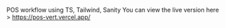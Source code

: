 POS workflow using TS, Tailwind, Sanity 
You can view the live version here > https://pos-vert.vercel.app/
